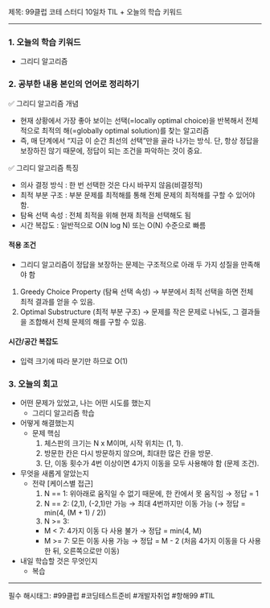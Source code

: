 제목: 99클럽 코테 스터디 10일차 TIL + 오늘의 학습 키워드

---
### 1. 오늘의 학습 키워드
  - 그리디 알고리즘 
  
### 2. 공부한 내용 본인의 언어로 정리하기
✅ 그리디 알고리즘 개념  
- 현재 상황에서 가장 좋아 보이는 선택(=locally optimal choice)을 반복해서 
  전체적으로 최적의 해(=globally optimal solution)를 찾는 알고리즘
- 즉, 매 단계에서 “지금 이 순간 최선의 선택”만을 골라 나가는 방식.
  단, 항상 정답을 보장하진 않기 때문에, 정답이 되는 조건을 파악하는 것이 중요.

✅ 그리디 알고리즘 특징
- 의사 결정 방식 : 한 번 선택한 것은 다시 바꾸지 않음(비결정적)
- 최적 부분 구조 : 부분 문제를 최적해를 통해 전체 문제의 최적해를 구할 수 있어야함.
- 탐욕 선택 속성 : 전체 최적을 위해 현재 최적을 선택해도 됨
- 시간 복잡도 : 일반적으로 O(N log N) 또는 O(N) 수준으로 빠름 

#### 적용 조건
- 그리디 알고리즘이 정답을 보장하는 문제는 구조적으로 아래 두 가지 성질을 만족해야 함
1.	Greedy Choice Property (탐욕 선택 속성)
→ 부분에서 최적 선택을 하면 전체 최적 결과를 얻을 수 있음.
2.	Optimal Substructure (최적 부분 구조)
→ 문제를 작은 문제로 나눠도, 그 결과들을 조합해서 전체 문제의 해를 구할 수 있음. 

#### 시간/공간 복잡도
- 입력 크기에 따라 분기만 하므로 O(1)

### 3. 오늘의 회고 
- 어떤 문제가 있었고, 나는 어떤 시도를 했는지
  - 그리디 알고리즘 학습
- 어떻게 해결했는지
  - 문제 핵심  
    1.	체스판의 크기는 N x M이며, 시작 위치는 (1, 1).
    2. 방문한 칸은 다시 방문하지 않으며, 최대한 많은 칸을 방문.
    3. 단, 이동 횟수가 4번 이상이면 4가지 이동을 모두 사용해야 함 (문제 조건). 
- 무엇을 새롭게 알았는지 
  - 전략
    [케이스별 접근]
    1.	N == 1: 위아래로 움직일 수 없기 때문에, 한 칸에서 못 움직임 → 정답 = 1
    2.	N == 2: (2,1), (-2,1)만 가능 → 최대 4번까지만 이동 가능 (→ 정답 = min(4, (M + 1) / 2))
    3.	N >= 3:
    - M < 7: 4가지 이동 다 사용 불가 → 정답 = min(4, M)
    - M >= 7: 모든 이동 사용 가능 → 정답 = M - 2 (처음 4가지 이동을 다 사용한 뒤, 오른쪽으로만 이동)
- 내일 학습할 것은 무엇인지
  - 복습

----
필수 해시태그: #99클럽 #코딩테스트준비 #개발자취업 #항해99 #TIL
